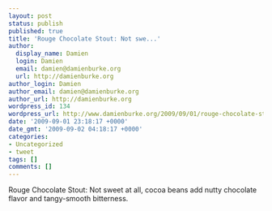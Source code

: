 ```yaml
---
layout: post
status: publish
published: true
title: 'Rouge Chocolate Stout: Not swe...'
author:
  display_name: Damien
  login: Damien
  email: damien@damienburke.org
  url: http://damienburke.org
author_login: Damien
author_email: damien@damienburke.org
author_url: http://damienburke.org
wordpress_id: 134
wordpress_url: http://www.damienburke.org/2009/09/01/rouge-chocolate-stout-not-swe/
date: '2009-09-01 23:18:17 +0000'
date_gmt: '2009-09-02 04:18:17 +0000'
categories:
- Uncategorized
- tweet
tags: []
comments: []
---
```

<p>Rouge Chocolate Stout: Not sweet at all, cocoa beans add nutty chocolate flavor and tangy-smooth bitterness.</p>
